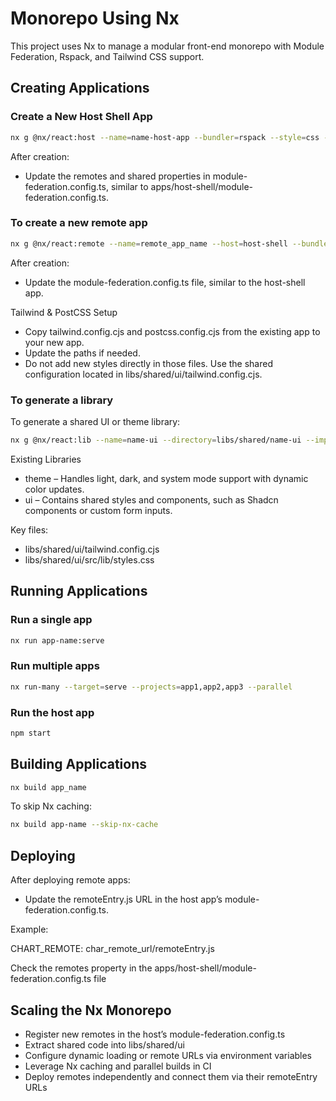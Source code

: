 # Monorepo Using Nx

This project uses Nx to manage a modular front-end monorepo with Module Federation, Rspack, and Tailwind CSS support.

## Creating Applications

### Create a New Host Shell App
 ```sh
 nx g @nx/react:host --name=name-host-app --bundler=rspack --style=css --directory=apps/name-host-app --e2eTestRunner=none
 ```
After creation:
 -  Update the remotes and shared properties in module-federation.config.ts, similar to apps/host-shell/module-federation.config.ts.

### To create a new remote app
```sh
nx g @nx/react:remote --name=remote_app_name --host=host-shell --bundler=rspack --directory=apps/remote-app-name --style=css --e2eTestRunner=none
```

After creation:
 - Update the module-federation.config.ts file, similar to the host-shell app.

Tailwind & PostCSS Setup
 - Copy tailwind.config.cjs and postcss.config.cjs from the existing app to your new app.
 - Update the paths if needed.
 - Do not add new styles directly in those files. Use the shared configuration located in libs/shared/ui/tailwind.config.cjs.

### To generate a library
To generate a shared UI or theme library:
```sh
nx g @nx/react:lib --name=name-ui --directory=libs/shared/name-ui --importPath=@libs/shared/name-ui --style=css --builder=none
```

Existing Libraries
- theme – Handles light, dark, and system mode support with dynamic color updates.
- ui – Contains shared styles and components, such as Shadcn components or custom form inputs.

Key files:
- libs/shared/ui/tailwind.config.cjs
- libs/shared/ui/src/lib/styles.css

## Running Applications

### Run a single app
```sh
nx run app-name:serve
```
### Run multiple apps
```sh
nx run-many --target=serve --projects=app1,app2,app3 --parallel
```
### Run the host app
```sh
npm start
```

## Building Applications
```sh
nx build app_name
```
To skip Nx caching:
```sh
nx build app-name --skip-nx-cache
```

## Deploying

After deploying remote apps:
- Update the remoteEntry.js URL in the host app’s module-federation.config.ts.

Example:

CHART_REMOTE: char_remote_url/remoteEntry.js

Check the remotes property in the apps/host-shell/module-federation.config.ts file


## Scaling the Nx Monorepo

- Register new remotes in the host’s module-federation.config.ts
- Extract shared code into libs/shared/ui
- Configure dynamic loading or remote URLs via environment variables
- Leverage Nx caching and parallel builds in CI
- Deploy remotes independently and connect them via their remoteEntry URLs
